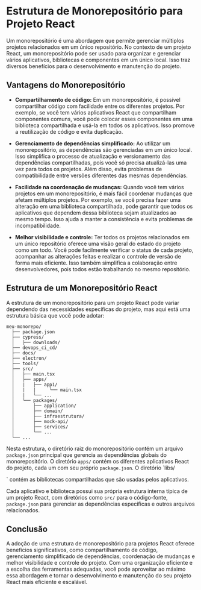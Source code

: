 # Estrutura de Monorepositório para Projeto React

Um monorepositório é uma abordagem que permite gerenciar múltiplos projetos relacionados em um único repositório. No contexto de um projeto React, um monorepositório pode ser usado para organizar e gerenciar vários aplicativos, bibliotecas e componentes em um único local. Isso traz diversos benefícios para o desenvolvimento e manutenção do projeto.

## Vantagens do Monorepositório

- **Compartilhamento de código:** Em um monorepositório, é possível compartilhar código com facilidade entre os diferentes projetos. Por exemplo, se você tem vários aplicativos React que compartilham componentes comuns, você pode colocar esses componentes em uma biblioteca compartilhada e usá-la em todos os aplicativos. Isso promove a reutilização de código e evita duplicação.

- **Gerenciamento de dependências simplificado:** Ao utilizar um monorepositório, as dependências são gerenciadas em um único local. Isso simplifica o processo de atualização e versionamento das dependências compartilhadas, pois você só precisa atualizá-las uma vez para todos os projetos. Além disso, evita problemas de compatibilidade entre versões diferentes das mesmas dependências.

- **Facilidade na coordenação de mudanças:** Quando você tem vários projetos em um monorepositório, é mais fácil coordenar mudanças que afetam múltiplos projetos. Por exemplo, se você precisa fazer uma alteração em uma biblioteca compartilhada, pode garantir que todos os aplicativos que dependem dessa biblioteca sejam atualizados ao mesmo tempo. Isso ajuda a manter a consistência e evita problemas de incompatibilidade.

- **Melhor visibilidade e controle:** Ter todos os projetos relacionados em um único repositório oferece uma visão geral do estado do projeto como um todo. Você pode facilmente verificar o status de cada projeto, acompanhar as alterações feitas e realizar o controle de versão de forma mais eficiente. Isso também simplifica a colaboração entre desenvolvedores, pois todos estão trabalhando no mesmo repositório.

## Estrutura de um Monorepositório React

A estrutura de um monorepositório para um projeto React pode variar dependendo das necessidades específicas do projeto, mas aqui está uma estrutura básica que você pode adotar:

```
meu-monorepo/
  ├── package.json
  ├── cypress/
  │   ├── downloads/
  ├── devops_ci_cd/
  ├── docs/
  ├── electron/
  ├── tools/
  ├── src/
  │   ├── main.tsx
  │   ├── apps/
  │   |   ├── app1/
  │   |   |     └── main.tsx
  │   |   └── ...
  │   └── packages/
  │       ├── application/
  │       ├── domain/
  │       ├── infraestrutura/
  │       ├── mock-api/
  │       ├── services/
  │       └── ...
  └── ...
```

Nesta estrutura, o diretório raiz do monorepositório contém um arquivo `package.json` principal que gerencia as dependências globais do monorepositório. O diretório `apps/` contém os diferentes aplicativos React do projeto, cada um com seu próprio `package.json`. O diretório `libs/

` contém as bibliotecas compartilhadas que são usadas pelos aplicativos.

Cada aplicativo e biblioteca possui sua própria estrutura interna típica de um projeto React, com diretórios como `src/` para o código-fonte, `package.json` para gerenciar as dependências específicas e outros arquivos relacionados.

## Conclusão

A adoção de uma estrutura de monorepositório para projetos React oferece benefícios significativos, como compartilhamento de código, gerenciamento simplificado de dependências, coordenação de mudanças e melhor visibilidade e controle do projeto. Com uma organização eficiente e a escolha das ferramentas adequadas, você pode aproveitar ao máximo essa abordagem e tornar o desenvolvimento e manutenção do seu projeto React mais eficiente e escalável.